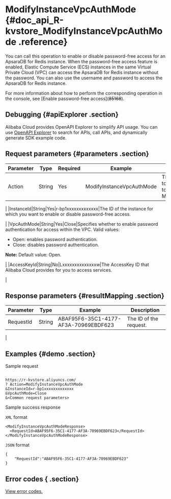 # ModifyInstanceVpcAuthMode {#doc_api_R-kvstore_ModifyInstanceVpcAuthMode .reference}

You can call this operation to enable or disable password-free access for an ApsaraDB for Redis instance. When the password-free access feature is enabled, Elastic Compute Service \(ECS\) instances in the same Virtual Private Cloud \(VPC\) can access the ApsaraDB for Redis instance without the password. You can also use the username and password to access the ApsaraDB for Redis instance.

For more information about how to perform the corresponding operation in the console, see \[Enable password-free access\]\(~~85168~~\).

## Debugging {#apiExplorer .section}

Alibaba Cloud provides OpenAPI Explorer to simplify API usage. You can use [OpenAPI Explorer](https://api.aliyun.com/#product=R-kvstore&api=ModifyInstanceVpcAuthMode) to search for APIs, call APIs, and dynamically generate SDK example code.

## Request parameters {#parameters .section}

|Parameter|Type|Required|Example|Description|
|---------|----|--------|-------|-----------|
|Action|String|Yes|ModifyInstanceVpcAuthMode|The operation that you want to perform. Set this parameter to ModifyInstanceVpcAuthMode.

 |
|InstanceId|String|Yes|r-bp1xxxxxxxxxxxxx|The ID of the instance for which you want to enable or disable password-free access.

 |
|VpcAuthMode|String|Yes|Close|Specifies whether to enable password authentication for access within the VPC. Valid values:

 -   Open: enables password authentication.
-   Close: disables password authentication.

 **Note:** Default value: Open.

 |
|AccessKeyId|String|No|Lxxxxxxxxxxxxxxw|The AccessKey ID that Alibaba Cloud provides for you to access services.

 |

## Response parameters {#resultMapping .section}

|Parameter|Type|Example|Description|
|---------|----|-------|-----------|
|RequestId|String|ABAF95F6-35C1-4177-AF3A-70969EBDF623|The ID of the request.

 |

## Examples {#demo .section}

Sample request

``` {#request_demo}

https://r-kvstore.aliyuncs.com/
? Action=ModifyInstanceVpcAuthMode
&InstanceId=r-bp1xxxxxxxxxxxxx
&VpcAuthMode=Close
&<Common request parameters>

```

Sample success response

`XML` format

``` {#xml_return_success_demo}
<ModifyInstanceVpcAuthModeResponse>
  <RequestId>ABAF95F6-35C1-4177-AF3A-70969EBDF623</RequestId>
</ModifyInstanceVpcAuthModeResponse>

```

`JSON` format

``` {#json_return_success_demo}
{
	"RequestId":"ABAF95F6-35C1-4177-AF3A-70969EBDF623"
}
```

## Error codes { .section}

[View error codes.](https://error-center.aliyun.com/status/product/R-kvstore)

